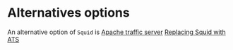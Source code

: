 # Alternatives options

An alternative option of `Squid` is [Apache traffic server](https://trafficserver.apache.org/)
[Replacing Squid with ATS](https://events.static.linuxfound.org/sites/events/files/slides/squidpreso_0.pdf)
